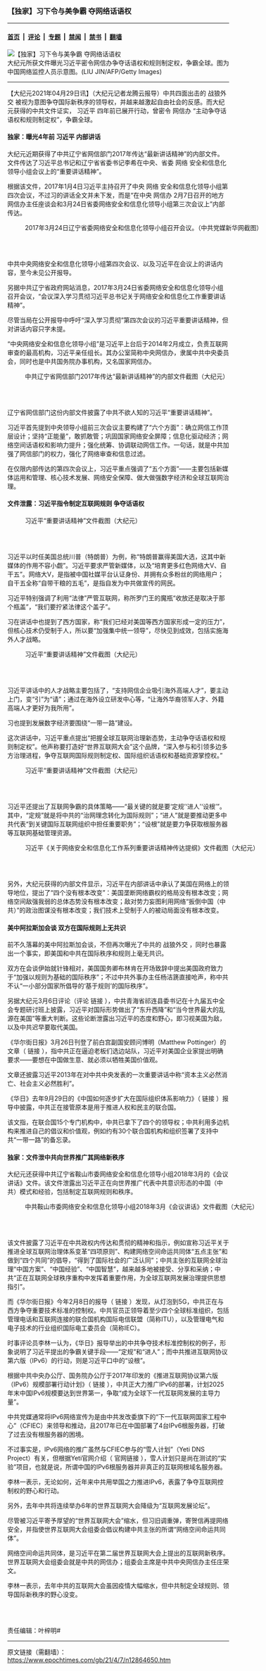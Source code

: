 ### 【独家】习下令与美争霸 夺网络话语权

---

#### [首页](../../../..?n12864650) &nbsp;|&nbsp; [评论](../../../../../epoch-comment?n12864650) &nbsp;|&nbsp; [专题](../../../../../epoch-special?n12864650) &nbsp;|&nbsp; [禁闻](../../../../../epoch-news?n12864650) &nbsp;|&nbsp; [禁书](../../../../../books?n12864650) &nbsp;|&nbsp; [翻墙](https://github.com/gfw-breaker/nogfw/blob/master/README.md?n12864650)


<div><img alt="【独家】习下令与美争霸 夺网络话语权" class="attachment-djy_600_400 size-djy_600_400 wp-post-image" src="https://i.epochtimes.com/assets/uploads/2019/06/808170656071164-594x400-594x400-1-594x400.jpg"/>
<div class="caption">
 大纪元所获文件曝光习近平密令网信办争夺话语权和规则制定权，争霸全球。图为中国网络监控人员示意图。(LIU JIN/AFP/Getty Images)
</div></div><hr/><div class="post_content" id="artbody" itemprop="articleBody">
 <!-- article content begin -->
 <p>
  【大纪元2021年04月29日讯】（大纪元记者龙腾云报导）中共四面出击的
  <ok href="https://www.epochtimes.com/gb/tag/%E6%88%98%E7%8B%BC%E5%A4%96%E4%BA%A4.html">
   战狼外交
  </ok>
  被视为意图争夺国际新秩序的领导权，并越来越激起自由社会的反感。而大纪元获得的中共文件证实，
  <ok href="https://www.epochtimes.com/gb/tag/%E4%B9%A0%E8%BF%91%E5%B9%B3.html">
   习近平
  </ok>
  四年前已展开行动，曾密令
  <ok href="https://www.epochtimes.com/gb/tag/%E7%BD%91%E4%BF%A1%E5%8A%9E.html">
   网信办
  </ok>
  “主动争夺话语权和规则制定权”，争霸全球。
 </p>
 <h4>
  独家：曝光4年前
  <ok href="https://www.epochtimes.com/gb/tag/%E4%B9%A0%E8%BF%91%E5%B9%B3.html">
   习近平
  </ok>
  内部讲话
 </h4>
 <p>
  大纪元近期获得了中共辽宁省网信部门2017年传达“最新讲话精神”的内部文件。文件传达了习近平总书记和辽宁省省委书记李希在中央、省委
  <ok href="https://www.epochtimes.com/gb/tag/%E7%BD%91%E7%BB%9C.html">
   网络
  </ok>
  安全和信息化领导小组会议上的“重要讲话精神”。
 </p>
 <p>
  根据该文件，2017年1月4日习近平主持召开了中央
  <ok href="https://www.epochtimes.com/gb/tag/%E7%BD%91%E7%BB%9C.html">
   网络
  </ok>
  安全和信息化领导小组第四次会议，不过习的讲话全文并未下发，而是“在中央
  <ok href="https://www.epochtimes.com/gb/tag/%E7%BD%91%E4%BF%A1%E5%8A%9E.html">
   网信办
  </ok>
  2月7日召开的地方网信办主任座谈会和3月24日省委网络安全和信息化领导小组第三次会议上”内部传达。
 </p>
 <figure aria-describedby="caption-attachment-12864667" class="wp-caption aligncenter" id="attachment_12864667" style="width: 600px">
  <ok href="https://i.epochtimes.com/assets/uploads/2021/04/id12864667-000.jpg" target="_blank">
   <img alt="" class="size-large wp-image-12864667" src="https://i.epochtimes.com/assets/uploads/2021/04/id12864667-000-600x287.jpg"/>
  </ok>
  <br/><figcaption class="wp-caption-text" id="caption-attachment-12864667">
   2017年3月24日辽宁省委网络安全和信息化领导小组召开会议。（中共党媒新华网截图）
  </figcaption><br/>
 </figure><br/>
 <p>
  中共中央网络安全和信息化领导小组第四次会议、以及习近平在会议上的讲话内容，至今未见公开报导。
 </p>
 <p>
  另据中共辽宁省政府网站消息，2017年3月24日省委网络安全和信息化领导小组召开会议，“会议深入学习贯彻习近平总书记关于网络安全和信息化工作重要讲话精神”。
 </p>
 <p>
  尽管当局在公开报导中呼吁“深入学习贯彻”第四次会议的习近平重要讲话精神，但对讲话内容只字未提。
 </p>
 <p>
  “中央网络安全和信息化领导小组”是习近平上台后于2014年2月成立，负责互联网审查的最高机构，习近平亲任组长。其办公室简称中央网信办，隶属中共中央委员会，同时也是中共国务院办事机构，又名国家网信办。
 </p>
 <figure aria-describedby="caption-attachment-12864666" class="wp-caption aligncenter" id="attachment_12864666" style="width: 600px">
  <ok href="https://i.epochtimes.com/assets/uploads/2021/04/id12864666-001.jpg" target="_blank">
   <img alt="" class="size-large wp-image-12864666" src="https://i.epochtimes.com/assets/uploads/2021/04/id12864666-001-600x463.jpg"/>
  </ok>
  <br/><figcaption class="wp-caption-text" id="caption-attachment-12864666">
   中共辽宁省网信部门2017年传达“最新讲话精神”的内部文件截图（大纪元）
  </figcaption><br/>
 </figure><br/>
 <p>
  辽宁省网信部门这份内部文件披露了中共不欲人知的习近平“重要讲话精神”。
 </p>
 <p>
  习近平首先提到中央领导小组前三次会议主要构建了“六个方面”：确立网信工作顶层设计；坚持“正能量”，敢抓敢管；巩固国家网络安全屏障；信息化驱动经济；网络空间话语权和影响力提升；强化统筹、协调联动网信工作。一句话，就是中共加强了网信部门的权力，强化了网络审查和信息过滤。
 </p>
 <p>
  在仅限内部传达的第四次会议上，习近平重点强调了“五个方面”——主要包括新媒体运用和管理、核心技术发展、网络安全保障、做大做强数字经济和全球互联网治理。
 </p>
 <h4>
  文件泄露：习近平指令制定互联网规则 争夺话语权
 </h4>
 <figure aria-describedby="caption-attachment-12864664" class="wp-caption aligncenter" id="attachment_12864664" style="width: 600px">
  <ok href="https://i.epochtimes.com/assets/uploads/2021/04/id12864664-002.jpg" target="_blank">
   <img alt="" class="size-large wp-image-12864664" src="https://i.epochtimes.com/assets/uploads/2021/04/id12864664-002-600x352.jpg"/>
  </ok>
  <br/><figcaption class="wp-caption-text" id="caption-attachment-12864664">
   习近平“重要讲话精神”文件截图（大纪元）
  </figcaption><br/>
 </figure><br/>
 <p>
  习近平以时任美国总统川普（特朗普）为例，称“特朗普赢得美国大选，这其中新媒体的作用不容小觑”。习近平要求严管新媒体，以及“培育更多红色网络大V、自干五”。网络大V，是指被中国社媒平台认证身份、并拥有众多粉丝的网络用户；自干五全称“自带干粮的五毛”，是指自发为中共做宣传的网民。
 </p>
 <p>
  习近平特​别强调了利用“法律”严管互联网，称所罗门王的魔瓶“收放还是取决于那个瓶盖”，“我们要拧紧法律这个盖子”。
 </p>
 <p>
  习在讲话中也提到了西方国家，称“我们已经对美国等西方国家形成一定的压力”，但核心技术仍受制于人，所以要“加强集中统一领导”，尽快见到成效，包括实施海外人才战略。
 </p>
 <figure aria-describedby="caption-attachment-12864663" class="wp-caption aligncenter" id="attachment_12864663" style="width: 600px">
  <ok href="https://i.epochtimes.com/assets/uploads/2021/04/id12864663-003.jpg" target="_blank">
   <img alt="" class="size-large wp-image-12864663" src="https://i.epochtimes.com/assets/uploads/2021/04/id12864663-003-600x411.jpg"/>
  </ok>
  <br/><figcaption class="wp-caption-text" id="caption-attachment-12864663">
   习近平“重要讲话精神”文件截图（大纪元）
  </figcaption><br/>
 </figure><br/>
 <p>
  习近平讲话中的人才战略主要包括了，“支持网信企业吸引海外高端人才”，要主动上门，变“引”为“请”；通过在海外设立研发中心等，“让海外华裔领军人才、外籍高端人才更好为我所用”。
 </p>
 <p>
  习也提到发展数字经济要围绕“一带一路”建设。
 </p>
 <p>
  这次讲话中，习近平重点提出“把握全球互联网治理新态势，主动争夺话语权和规则制定权”。他声称要打造好“世界互联网大会”这个品牌，“深入参与和引领多边多方治理进程，争夺互联网国际规则制定权、国际组织话语权和基础资源掌控权。”
 </p>
 <figure aria-describedby="caption-attachment-12864750" class="wp-caption aligncenter" id="attachment_12864750" style="width: 600px">
  <ok href="https://i.epochtimes.com/assets/uploads/2021/04/id12864750-a5e82c2c2eaea37517a422c47a1ff3c2.jpg" target="_blank">
   <img alt="" class="size-large wp-image-12864750" src="https://i.epochtimes.com/assets/uploads/2021/04/id12864750-a5e82c2c2eaea37517a422c47a1ff3c2-600x418.jpg"/>
  </ok>
  <br/><figcaption class="wp-caption-text" id="caption-attachment-12864750">
   习近平“重要讲话精神”文件截图（大纪元）
  </figcaption><br/>
 </figure><br/>
 <p>
  习近平还提出了互联网争霸的具体策略——“最关键的就是要‘定规’‘进人’‘设根’”。其中，“定规”就是将中共的“治网理念转化为国际规则”；“进人”就是要推动更多中共代表“到关键国际互联网组织中担任重要职务”；“设根”就是要力争获取根服务器等互联网基础管理资源。
 </p>
 <figure aria-describedby="caption-attachment-12864661" class="wp-caption aligncenter" id="attachment_12864661" style="width: 600px">
  <ok href="https://i.epochtimes.com/assets/uploads/2021/04/id12864661-005.jpg" target="_blank">
   <img alt="" class="size-large wp-image-12864661" src="https://i.epochtimes.com/assets/uploads/2021/04/id12864661-005-600x495.jpg"/>
  </ok>
  <br/><figcaption class="wp-caption-text" id="caption-attachment-12864661">
   习近平《关于网络安全和信息化工作系列重要讲话精神传达提纲》文件截图（大纪元）
  </figcaption><br/>
 </figure><br/>
 <p>
  另外，大纪元获得的内部文件显示，习近平在内部讲话中承认了美国在网络上的领导地位，提出了“四个没有根本改变”：美国垄断网络霸权的格局没有根本改变；网络空间敌强我弱的总体态势没有根本改变；敌对势力妄图利用网络“扳倒中国（中共）”的政治图谋没有根本改变；我们技术上受制于人的被动局面没有根本改变。
 </p>
 <h4>
  美中阿拉斯加会谈 双方在国际规则上无共识
 </h4>
 <p>
  前不久落幕的美中阿拉斯加会谈，不但再次曝光了中共的
  <ok href="https://www.epochtimes.com/gb/tag/%E6%88%98%E7%8B%BC%E5%A4%96%E4%BA%A4.html">
   战狼外交
  </ok>
  ，同时也暴露出一个事实，即美国和中共在国际秩序和规则上毫无共识。
 </p>
 <p>
  双方在会谈伊始就针锋相对，美国国务卿布林肯在开场致辞中提出美国政府致力于“加强以规则为基础的国际秩序”；不过中共外事办主任杨洁篪直接呛声，称中共不认“一小部分国家所倡导的‘基于规则’的国际秩序”。
 </p>
 <p>
  另据大纪元3月6日评论（评论
  <ok href="https://www.epochtimes.com/gb/21/3/5/n12792892.htm" rel="noopener noreferrer" target="_blank">
   链接
  </ok>
  ），中共青海省祁连县委书记在十九届五中全会专题研讨班上披露，习近平对国际形势做出了“东升西降”和“当今世界最大的乱源在美国”等重大判断。这些论断泄露出习近平的态度和野心，即习视美国为敌，以及中共迟早要取代美国。
 </p>
 <p>
  《华尔街日报》3月26日刊登了前白宫副国安顾问博明（Matthew Pottinger）的文章（
  <ok href="https://www.wsj.com/articles/beijing-targets-american-business-11616783268" rel="noopener noreferrer" target="_blank">
   链接
  </ok>
  ），指中共正在逼迫老板们选边站队，习近平对美国企业家提出明确要求——要想在中国做生意、就必须以牺牲美国价值观。
 </p>
 <p>
  文章还披露习近平2013年在对中共中央发表的一次重要讲话中称“资本主义必然消亡、社会主义必然胜利”。
 </p>
 <p>
  《华日》去年9月29日的《中国如何逐步扩大在国际组织体系影响力》（
  <ok href="https://www.wsj.com/articles/how-china-is-taking-over-international-organizations-one-vote-at-a-time-11601397208" rel="noopener noreferrer" target="_blank">
   链接
  </ok>
  ）报导中披露，中共正在接管原本是用于推进人权和民主的联合国。
 </p>
 <p>
  该文指，在联合国15个专门机构中，中共已拿下了四个的领导权；中共利用多边机构来推进自己的倡议和价值观，例如约有30个联合国机构和组织签署了支持中共“一带一路”的备忘录。
 </p>
 <h4>
  独家：文件泄中共向世界推广其网络新秩序
 </h4>
 <p>
  大纪元还获得中共辽宁省鞍山市委网络安全和信息化领导小组2018年3月的《会议讲话》文件。该文件泄露出习近平正在向世界推广代表中共意识形态的中国（中共）模式和经验，包括制定互联网规则和秩序。
 </p>
 <figure aria-describedby="caption-attachment-12864660" class="wp-caption aligncenter" id="attachment_12864660" style="width: 600px">
  <ok href="https://i.epochtimes.com/assets/uploads/2021/04/id12864660-006.jpg" target="_blank">
   <img alt="" class="size-large wp-image-12864660" src="https://i.epochtimes.com/assets/uploads/2021/04/id12864660-006-600x304.jpg"/>
  </ok>
  <br/><figcaption class="wp-caption-text" id="caption-attachment-12864660">
   中共鞍山市委网络安全和信息化领导小组2018年3月《会议讲话》文件截图（大纪元）
  </figcaption><br/>
 </figure><br/>
 <p>
  该文件披露了习近平在中共政权内传达和贯彻的精神和指示，例如宣称习近平关于推进全球互联网治理体系变革“四项原则”、构建网络空间命运共同体“五点主张”和做到“四个共同”的倡导，“得到了国际社会的广泛认同”；中共主张的互联网全球治理“中国方案”、“中国经验”、“中国智慧”，越来越多地被接受、分享和采纳；中共“正在互联网全球秩序重构中发挥着重要作用，为全球互联网发展治理提供思想指引”。
 </p>
 <p>
  而《华尔街日报》今年2月8日的报导（
  <ok href="https://www.wsj.com/articles/from-lightbulbs-to-5g-china-battles-west-for-control-of-vital-technology-standards-11612722698" rel="noopener noreferrer" target="_blank">
   链接
  </ok>
  ）发现，从灯泡到5G，中共正在与西方争夺重要技术标准的控制权。中共官员正领导着至少四个全球标准组织，包括管理电话和互联网连接的联合国机构国际电信联盟（简称ITU），以及管理电气和电子技术的行业组织国际电工委员会（简称IEC）。
 </p>
 <p>
  时事评论员李林一认为，《华日》报导举出的中共争夺技术标准控制权的例子，形象说明了习近平提出的争霸关键手段——“定规”和“进人”；而中共推进互联网协议第六版（IPv6）的行动，则是习近平口中的“设根”。
 </p>
 <p>
  根据中共中央办公厅、国务院办公厅于2017年印发的《推进互联网协议第六版（IPv6）规模部署行动计划》（
  <ok href="http://www.gov.cn/zhengce/2017-11/26/content_5242389.htm" rel="noopener noreferrer" target="_blank">
   链接
  </ok>
  ），中共正大力推广IPv6的部署，计划2025年末中国IPv6规模要达到世界第一，争取“成为全球下一代互联网发展的主导力量”。
 </p>
 <p>
  中共党媒通常将IPv6网络宣传为是由中共发改委旗下的“下一代互联网国家工程中心”（CFIEC）来领导和推动，且2017年已在中国部署了4台IPv6根服务器，打破了过去没有根服务器的困境。
 </p>
 <p>
  不过事实是，IPv6网络的推广虽然与CFIEC参与的“雪人计划”（Yeti DNS Project）有关，但根据Yeti官网介绍（
  <ok href="https://yeti-dns.org" rel="noopener noreferrer" target="_blank">
   官网链接
  </ok>
  ），雪人计划只是尚在测试的“实验”项目，也就是说，所谓中国的IPv6根服务器并非真正的互联网根域名服务器。
 </p>
 <p>
  李林一表示，无论如何，近年来中共用举国之力推进IPv6，表露了争夺互联网控制权的野心和行动。
 </p>
 <p>
  另外，去年中共将连续举办6年的世界互联网大会降级为“互联网发展论坛”。
 </p>
 <p>
  尽管被习近平寄予厚望的“世界互联网大会”缩水，但习旧调重弹，寄贺信再提网络安全，并指使世界互联网大会组委会倡议构建中共主张的所谓“网络空间命运共同体”。
 </p>
 <p>
  网络空间命运共同体，是习近平在第二届世界互联网大会上提出的互联网新秩序。世界互联网大会组委会就是中共的网信办；组委会主席是中共中央网信办主任庄荣文。
 </p>
 <p>
  李林一表示，去年中共的互联网大会虽因疫情大幅缩水，但中共制定全球规则、领导国际新秩序的野心没变。
 </p>
 <p>
  <br/>
  <br/>
 </p>
 <p>
  责任编辑：叶梓明#
 </p>
 <!-- article content end -->
 <div id="below_article_ad">
 </div>
</div>


---

原文链接（需翻墙）：https://www.epochtimes.com/gb/21/4/7/n12864650.htm